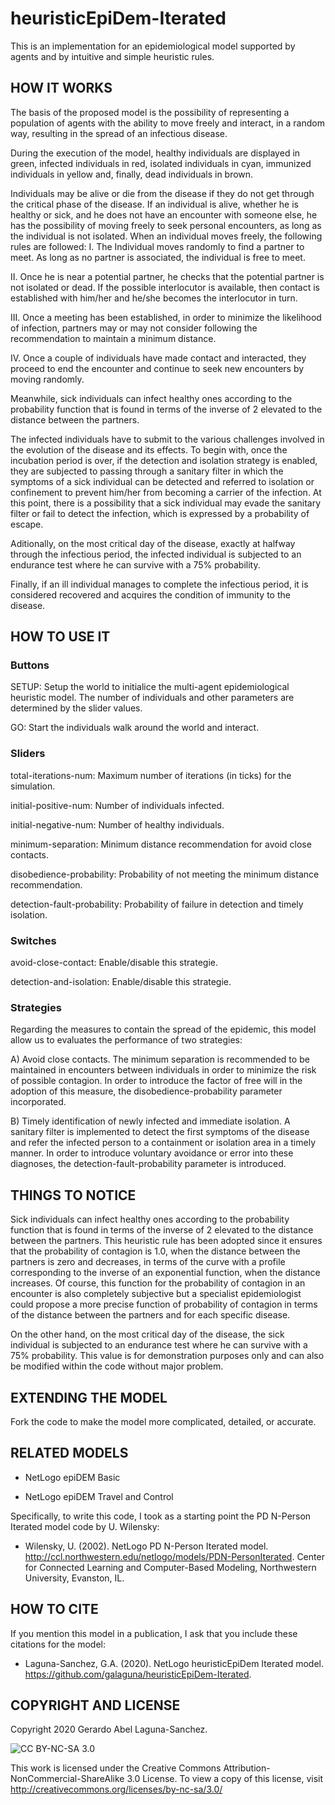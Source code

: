 # heuristicEpiDem-Iterated
This is an implementation for an epidemiological model supported by agents and by intuitive and simple heuristic rules. 

## HOW IT WORKS

The basis of the proposed model is the possibility of representing a population of agents with the ability to move freely and interact, in a random way, resulting in the spread of an infectious disease.

During the execution of the model, healthy individuals are displayed in green, infected individuals in red, isolated individuals in cyan, immunized individuals in yellow and, finally, dead individuals in brown.

Individuals may be alive or die from the disease if they do not get through the critical phase of the disease. If an individual is alive, whether he is healthy or sick, and he does not have an encounter with someone else, he has the possibility of moving freely to seek personal encounters, as long as the individual is not isolated. When an individual moves freely, the following rules are followed:
I. The Individual moves randomly to find a partner to meet. As long as no partner is associated, the individual is free to meet.

II. Once he is near a potential partner, he checks that the potential partner is not isolated or dead. If the possible interlocutor is available, then contact is established with him/her and he/she becomes the interlocutor in turn.

III. Once a meeting has been established, in order to minimize the likelihood of infection, partners may or may not consider following the recommendation to maintain a minimum distance.

IV. Once a couple of individuals have made contact and interacted, they proceed to end the encounter and continue to seek new encounters by moving randomly.

Meanwhile, sick individuals can infect healthy ones according to the probability function that is found in terms of the inverse of 2 elevated to the distance between the partners.

The infected individuals have to submit to the various challenges involved in the evolution of the disease and its effects.  To begin with, once the incubation period is over, if the detection and isolation strategy is enabled, they are subjected to passing through a sanitary filter in which the symptoms of a sick individual can be detected and referred to isolation or confinement to prevent him/her from becoming a carrier of the infection. At this point, there is a possibility that a sick individual may evade the sanitary filter or fail to detect the infection, which is expressed by a probability of escape.

Aditionally, on the most critical day of the disease, exactly at halfway through the infectious period, the infected individual is subjected to an endurance test where he can survive with a 75% probability. 

Finally, if an ill individual manages to complete the infectious period, it is considered recovered and acquires the condition of immunity to the disease.

## HOW TO USE IT

### Buttons

SETUP: Setup the world to initialice the multi-agent epidemiological heuristic model. The number of individuals and other parameters are determined by the slider values.

GO: Start the individuals walk around the world and interact.

### Sliders

total-iterations-num: Maximum number of iterations (in ticks) for the simulation.

initial-positive-num: Number of individuals infected.

initial-negative-num: Number of healthy individuals.

minimum-separation: Minimum distance recommendation for avoid close contacts.

disobedience-probability: Probability of not meeting the minimum distance recommendation.

detection-fault-probability: Probability of failure in detection and timely isolation.

### Switches

avoid-close-contact: Enable/disable this strategie.

detection-and-isolation: Enable/disable this strategie.

### Strategies

Regarding the measures to contain the spread of the epidemic, this model allow us to evaluates the performance of two strategies:

A) Avoid close contacts. The minimum separation is recommended to be maintained in encounters between individuals in order to minimize the risk of possible contagion. In order to introduce the factor of free will in the adoption of this measure, the disobedience-probability parameter incorporated.

B) Timely identification of newly infected and immediate isolation. A sanitary filter is implemented to detect the first symptoms of the disease and refer the infected person to a containment or isolation area in a timely manner. In order to introduce voluntary avoidance or error into these diagnoses, the detection-fault-probability parameter is introduced.


## THINGS TO NOTICE

Sick individuals can infect healthy ones according to the probability function that is found in terms of the inverse of 2 elevated to the distance between the partners. This heuristic rule has been adopted since it ensures that the probability of contagion is 1.0, when the distance between the partners is zero and decreases, in terms of the curve with a profile corresponding to the inverse of an exponential function, when the distance increases. Of course, this function for the probability of contagion in an encounter is also completely subjective but a specialist epidemiologist could propose a more precise function of probability of contagion in terms of the distance between the partners and for each specific disease.

On the other hand, on the most critical day of the disease, the sick individual is subjected to an endurance test where he can survive with a 75% probability. This value is for demonstration purposes only and can also be modified within the code without major problem.


## EXTENDING THE MODEL

Fork the code to make the model more complicated, detailed, or accurate.


## RELATED MODELS

- NetLogo epiDEM Basic

- NetLogo epiDEM Travel and Control

Specifically, to write this code, I took as a starting point the PD N-Person Iterated model code by U. Wilensky:

* Wilensky, U. (2002). NetLogo PD N-Person Iterated model. http://ccl.northwestern.edu/netlogo/models/PDN-PersonIterated. Center for Connected Learning and Computer-Based Modeling, Northwestern University, Evanston, IL.

## HOW TO CITE

If you mention this model in a publication, I ask that you include these citations for the model:

* Laguna-Sanchez, G.A. (2020).  NetLogo heuristicEpiDem Iterated model.  https://github.com/galaguna/heuristicEpiDem-Iterated. 

## COPYRIGHT AND LICENSE

Copyright 2020 Gerardo Abel Laguna-Sanchez.

![CC BY-NC-SA 3.0](http://i.creativecommons.org/l/by-nc-sa/3.0/88x31.png)

This work is licensed under the Creative Commons Attribution-NonCommercial-ShareAlike 3.0 License.  To view a copy of this license, visit http://creativecommons.org/licenses/by-nc-sa/3.0/ 
